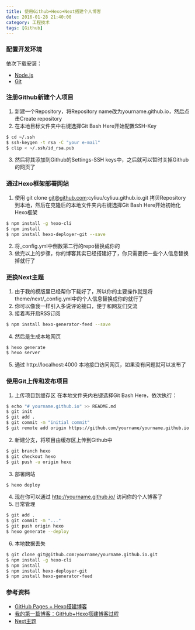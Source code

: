 ```yaml
---
title: 使用Github+Hexo+Next搭建个人博客
date: 2016-01-28 21:40:00
category: 工程技术
tags: [Github]
---
```

### 配置开发环境
依次下载安装：
* [Node.js](https://nodejs.org/en/download/)
* [Git](http://git-scm.com/download/)

### 注册Github新建个人项目
1. 新建一个Repository，将Repository name改为yourname.github.io，然后点击Create repository
2. 在本地目标文件夹中右键选择Git Bash Here开始配置SSH-Key
``` bash
$ cd ~/.ssh
$ ssh-keygen -t rsa -C "your e-mail"
$ clip < ~/.ssh/id_rsa.pub
```
3. 然后将其添加到Github的Settings-SSH keys中，之后就可以暂时关掉Github的网页了

### 通过Hexo框架部署网站
1. 使用 git clone git@github.com:cyliuu/cyliuu.github.io.git 拷贝Repository到本地，然后在克隆后的本地文件夹内右键选择Git Bash Here开始初始化Hexo框架
``` bash
$ npm install -g hexo-cli
$ npm install
$ npm install hexo-deployer-git --save
```
2. 将_config.yml中倒数第二行的repo替换成你的
3. 做完以上的步骤，你的博客其实已经搭建好了，你只需要把一些个人信息替换掉就行了

### 更换Next主题
1. 由于我的模版里已经帮你下载好了，所以你的主要操作就是将theme/next/_config.yml中的个人信息替换成你的就行了
1. 你可以像我一样引入多说评论接口，便于和网友们交流
3. 接着再开启RSS订阅
``` bash
$ npm install hexo-generator-feed --save
```
4. 然后是生成本地网页
``` bash
$ hexo generate
$ hexo server
```
5. 通过 http://localhost:4000 本地接口访问网页，如果没有问题就可以发布了

### 使用Git上传和发布项目
1. 上传项目到缓存区
在本地文件夹内右键选择Git Bash Here，依次执行：
``` bash
$ echo "# yourname.github.io" >> README.md
$ git init
$ git add .
$ git commit -m "initial commit"
$ git remote add origin https://github.com/yourname/yourname.github.io.git
```
2. 新建分支，将项目由缓存区上传到Github中
``` bash
$ git branch hexo
$ git checkout hexo
$ git push -u origin hexo
```
3. 部署网站
``` bash
$ hexo deploy
```
4. 现在你可以通过 http://yourname.github.io/ 访问你的个人博客了
5. 日常管理
``` bash
$ git add .
$ git commit -m "..."
$ git push origin hexo
$ hexo generate --deploy
```
6. 本地数据丢失
``` bash
$ git clone git@github.com:yourname/yourname.github.io.git
$ npm install -g hexo-cli
$ npm install
$ npm install hexo-deployer-git
$ npm install hexo-generator-feed
```

### 参考资料
* [GitHub Pages + Hexo搭建博客](http://crazymilk.github.io/2015/12/28/GitHub-Pages-Hexo%E6%90%AD%E5%BB%BA%E5%8D%9A%E5%AE%A2/)
* [我的第一篇博客：GitHub+Hexo搭建博客过程](http://moyatao.github.io/2015/11/04/%E6%88%91%E7%9A%84%E7%AC%AC%E4%B8%80%E7%AF%87%E5%8D%9A%E5%AE%A2%EF%BC%9AGitHub-Hexo%E6%90%AD%E5%BB%BA%E8%BF%87%E7%A8%8B/#more)
* [Next主题](http://theme-next.iissnan.com/)